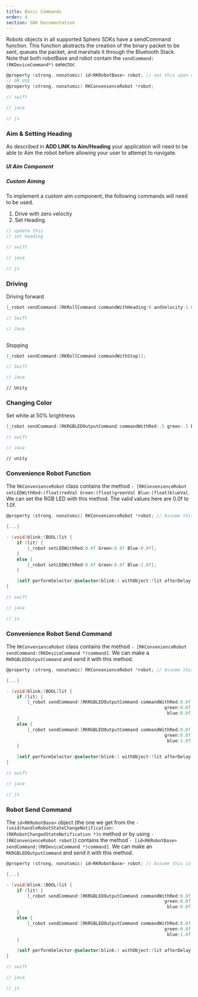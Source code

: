 ```yaml
---
title: Basic Commands
order: 4
section: SDK Documentation
---
```


Robots objects in all supported Sphero SDKs have a sendCommand function.  This function abstracts the creation of the binary packet to be sent, queues the packet, and marshals it through the Bluetooth Stack.  
Note that both robotBase and robot contain the ```sendCommand:(RKDeviceCommand*)``` selector.

```objective-c
@property (strong, nonatomic) id<RKRobotBase> robot; // set this upon connection
// OR USE
@property (strong, nonatomic) RKConvenienceRobot *robot;
```

```swift
// swift
```

```java
// java
```

```javascript
// js
```


### Aim & Setting Heading
As described in **ADD LINK to Aim/Heading** your application will need to be able to Aim the robot before allowing your user to attempt to navigate.

##### UI Aim Component

##### Custom Aiming
To implement a custom aim component, the following commands will need to be used.
1. Drive with zero velocity
2. Set Heading

```objective-c
// update this
// set heading
```

```swift
// swift
```

```java
// java
```

```javascript
// js
```

### Driving
Driving forward
```objective-c
[_robot sendCommand:[RKRollCommand commandWithHeading:0 andVelocity:1.0];
```

```swift
// Swift
```

```java
// Java
```

```unity
```

Stopping
```objective-c
[_robot sendCommand:[RKRollCommand commandWithStop]];
```

```swift
// Swift
```

```java
// Java
```

```unity
// Unity
```

### Changing Color
Set white at 50% brightness 
```objective-c
[_robot sendCommand:[RKRGBLEDOutputCommand commandWithRed:.5 green:.5 blue:.5]];
```

```swift
// swift
```

```java
// Java
```

```unity
// unity
```


### Convenience Robot Function

The `RKConvenienceRobot` class contains the method `- [RKConvenienceRobot setLEDWithRed:(float)redVal Green:(float)greenVal Blue:(float)blueVal`. We can set the RGB LED with this method. The valid values here are 0.0f to 1.0f.

```objective-c
@property (strong, nonatomic) RKConvenienceRobot *robot; // Assume this is set when the robot connects

{...}

- (void)blink:(BOOL)lit {
	if (lit) {
		[_robot setLEDWithRed:0.0f Green:0.0f Blue:0.0f];
	}
	else {
		[_robot setLEDWithRed:0.0f Green:0.0f Blue:1.0f];
	}

	[self performSelector:@selector(blink:) withObject:!lit afterDelay:0.5];
}
```

```swift
// swift
```

```java
// java
```

```javascript
// js
```

### Convenience Robot Send Command

The `RKConvenienceRobot` class contains the method `- [RKConvenienceRobot sendCommand:(RKDeviceCommand *)command]`. We can make a `RKRGBLEDOutputCommand` and send it with this method.

```objective-c
@property (strong, nonatomic) RKConvenienceRobot *robot; // Assume this is set when the robot connects

{...}

- (void)blink:(BOOL)lit {
	if (lit) {
		[_robot sendCommand:[RKRGBLEDOutputCommand commandWithRed:0.0f
															green:0.0f
															 blue:0.0f]];
	}
	else {
		[_robot sendCommand:[RKRGBLEDOutputCommand commandWithRed:0.0f
															green:0.0f
															 blue:1.0f]];
	}

	[self performSelector:@selector(blink:) withObject:!lit afterDelay:0.5];
}
```

```swift
// swift
```

```java
// java
```

```javascript
// js
```

### Robot Send Command

The `id<RKRobotBase>` object (the one we get from the `- (void)handleRobotStateChangeNotification:(RKRobotChangedStateNotification *)n` method or by using `- [RKConvenienceRobot robot]`) contains the method `- [id<RKRobotBase> sendCommand:(RKDeviceCommand *)command]`. We can make an `RKRGBLEDOutputCommand` and send it with this method.

```objective-c
@property (strong, nonatomic) id<RKRobotBase> robot; // Assume this is set when the robot connects

{...}

- (void)blink:(BOOL)lit {
	if (lit) {
		[_robot sendCommand:[RKRGBLEDOutputCommand commandWithRed:0.0f
														    green:0.0f
														     blue:0.0f]];
	}
	else {
		[_robot sendCommand:[RKRGBLEDOutputCommand commandWithRed:0.0f
															green:0.0f
															 blue:1.0f]];
	}

	[self performSelector:@selector(blink:) withObject:!lit afterDelay:0.5];
}
```

```swift
// swift
```

```java
// java
```

```javascript
// js
```

